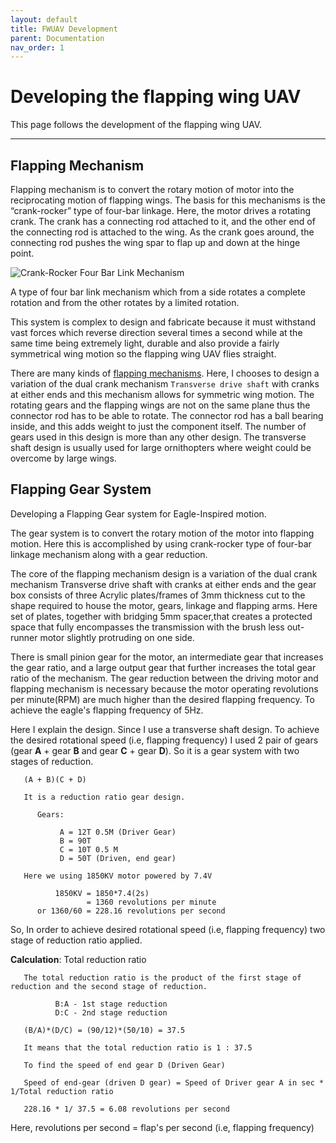 ```yaml
---
layout: default
title: FWUAV Development
parent: Documentation
nav_order: 1
---
```

# Developing the flapping wing UAV
This page follows the development of the flapping wing UAV.

---

## Flapping Mechanism

Flapping mechanism is to convert the rotary motion of motor into the reciprocating motion of flapping wings. The basis for this mechanisms is the “crank-rocker” type of four-bar linkage. Here, the motor drives a rotating crank. The crank has a connecting rod attached to it, and the other end of the connecting rod is attached to the wing. As the crank goes around, the connecting rod pushes the wing spar to flap up and down at the hinge point.

![Crank-Rocker Four Bar Link Mechanism](https://upload.wikimedia.org/wikipedia/commons/5/5d/Crank-Rocker_4-bar_Linkage.gif)

A type of four bar link mechanism which from a side rotates a complete rotation and from the other rotates by a limited rotation.


This system is complex to design and fabricate because it must withstand vast forces which reverse direction several times a second while at the same time being extremely light, durable and also provide a fairly symmetrical wing motion so the flapping wing UAV flies straight.

There are many kinds of [flapping mechanisms](https://ornithopter.org/how.flap.shtml). Here, I chooses to design a variation of the dual crank mechanism `Transverse drive shaft` with cranks at either ends and this mechanism allows for symmetric wing motion. The rotating gears and the flapping wings are not on the same plane thus the connector rod has to be able to rotate. The connector rod has a ball bearing inside, and this adds weight to just the component itself. The number of gears used in this design is more than any other design. The transverse shaft design is usually used for large ornithopters where weight could be overcome by large wings.

## Flapping Gear System

Developing a Flapping Gear system for Eagle-Inspired motion.

The gear system is to convert the rotary motion of the motor into flapping motion. Here this is accomplished by using crank-rocker type of four-bar linkage mechanism along with a gear reduction.

The core of the flapping mechanism design is a variation of the dual crank mechanism Transverse drive shaft with cranks at either ends and the gear box consists of three Acrylic plates/frames of 3mm thickness cut to the shape required to house the motor, gears, linkage and flapping arms. Here set of plates, together with bridging 5mm spacer,that creates a protected space that fully encompasses the transmission with the brush less out-runner motor slightly protruding on one side.

There is small pinion gear for the motor, an intermediate gear that increases the gear ratio, and a large output gear that further increases the total gear ratio of the mechanism. The gear reduction between the driving motor and flapping mechanism is necessary because the motor operating revolutions per minute(RPM) are much higher than the desired flapping frequency. To achieve the eagle's flapping frequency of 5Hz.

Here I explain the design. Since I use a transverse shaft design. To achieve the desired rotational speed (i.e, flapping frequency) I used 2 pair of gears (gear **A** + gear **B** and gear **C** + gear **D**). So it is a gear system with two stages of reduction.

       (A + B)(C + D)

       It is a reduction ratio gear design.

          Gears:
          
               A = 12T 0.5M (Driver Gear)
               B = 90T
               C = 10T 0.5 M
               D = 50T (Driven, end gear)

       Here we using 1850KV motor powered by 7.4V

              1850KV = 1850*7.4(2s)
                     = 1360 revolutions per minute 
          or 1360/60 = 228.16 revolutions per second

So, In order to achieve desired rotational speed (i.e, flapping frequency) two stage of reduction ratio applied.

**Calculation**: Total reduction ratio

       The total reduction ratio is the product of the first stage of reduction and the second stage of reduction.

              B:A - 1st stage reduction
              D:C - 2nd stage reduction

       (B/A)*(D/C) = (90/12)*(50/10) = 37.5

       It means that the total reduction ratio is 1 : 37.5

       To find the speed of end gear D (Driven Gear)

       Speed of end-gear (driven D gear) = Speed of Driver gear A in sec * 1/Total reduction ratio

       228.16 * 1/ 37.5 = 6.08 revolutions per second

Here, revolutions per second = flap's per second (i.e, flapping frequency)



